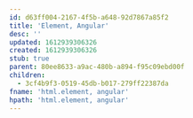 ```yaml
---
id: d63ff004-2167-4f5b-a648-92d7867a85f2
title: 'Element, Angular'
desc: ''
updated: 1612939306326
created: 1612939306326
stub: true
parent: 80ee8633-a9ac-480b-a894-f95c09ebd00f
children:
  - 3cf4b9f3-0519-45db-b017-279ff22387da
fname: 'html.element, angular'
hpath: 'html.element, angular'
---
```



